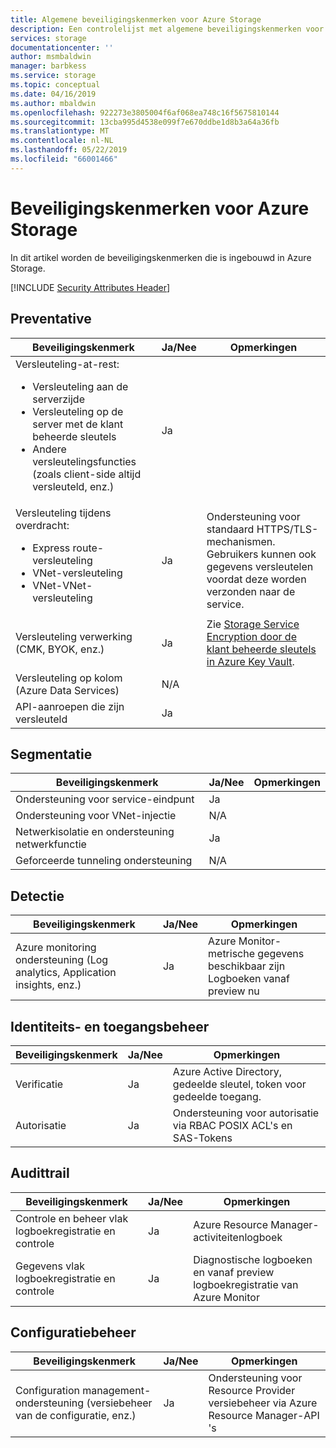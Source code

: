 ```yaml
---
title: Algemene beveiligingskenmerken voor Azure Storage
description: Een controlelijst met algemene beveiligingskenmerken voor het evalueren van Azure Storage
services: storage
documentationcenter: ''
author: msmbaldwin
manager: barbkess
ms.service: storage
ms.topic: conceptual
ms.date: 04/16/2019
ms.author: mbaldwin
ms.openlocfilehash: 922273e3805004f6af068ea748c16f5675810144
ms.sourcegitcommit: 13cba995d4538e099f7e670ddbe1d8b3a64a36fb
ms.translationtype: MT
ms.contentlocale: nl-NL
ms.lasthandoff: 05/22/2019
ms.locfileid: "66001466"
---
```

# <a name="security-attributes-for-azure-storage"></a>Beveiligingskenmerken voor Azure Storage

In dit artikel worden de beveiligingskenmerken die is ingebouwd in Azure Storage. 

[!INCLUDE [Security Attributes Header](../../../includes/security-attributes-header.md)]

## <a name="preventative"></a>Preventative

| Beveiligingskenmerk | Ja/Nee | Opmerkingen |
|---|---|--|
| Versleuteling-at-rest:<ul><li>Versleuteling aan de serverzijde</li><li>Versleuteling op de server met de klant beheerde sleutels</li><li>Andere versleutelingsfuncties (zoals client-side altijd versleuteld, enz.)</ul>| Ja |  |
| Versleuteling tijdens overdracht:<ul><li>Express route-versleuteling</li><li>VNet-versleuteling</li><li>VNet-VNet-versleuteling</ul>| Ja | Ondersteuning voor standaard HTTPS/TLS-mechanismen.  Gebruikers kunnen ook gegevens versleutelen voordat deze worden verzonden naar de service. |
| Versleuteling verwerking (CMK, BYOK, enz.)| Ja | Zie [Storage Service Encryption door de klant beheerde sleutels in Azure Key Vault](storage-service-encryption-customer-managed-keys.md?toc=%2fazure%2fstorage%2fblobs%2ftoc.json).|
| Versleuteling op kolom (Azure Data Services)| N/A |  |
| API-aanroepen die zijn versleuteld| Ja |  |

## <a name="network-segmentation"></a>Segmentatie

| Beveiligingskenmerk | Ja/Nee | Opmerkingen |
|---|---|--|
| Ondersteuning voor service-eindpunt| Ja |  |
| Ondersteuning voor VNet-injectie| N/A |  |
| Netwerkisolatie en ondersteuning netwerkfunctie| Ja | |
| Geforceerde tunneling ondersteuning| N/A |  |

## <a name="detection"></a>Detectie

| Beveiligingskenmerk | Ja/Nee | Opmerkingen|
|---|---|--|
| Azure monitoring ondersteuning (Log analytics, Application insights, enz.)| Ja | Azure Monitor-metrische gegevens beschikbaar zijn Logboeken vanaf preview nu |

## <a name="identity-and-access-management"></a>Identiteits- en toegangsbeheer

| Beveiligingskenmerk | Ja/Nee | Opmerkingen|
|---|---|--|
| Verificatie| Ja | Azure Active Directory, gedeelde sleutel, token voor gedeelde toegang. |
| Autorisatie| Ja | Ondersteuning voor autorisatie via RBAC POSIX ACL's en SAS-Tokens |


## <a name="audit-trail"></a>Audittrail

| Beveiligingskenmerk | Ja/Nee | Opmerkingen|
|---|---|--|
| Controle en beheer vlak logboekregistratie en controle | Ja | Azure Resource Manager-activiteitenlogboek |
| Gegevens vlak logboekregistratie en controle| Ja | Diagnostische logboeken en vanaf preview logboekregistratie van Azure Monitor  |

## <a name="configuration-management"></a>Configuratiebeheer

| Beveiligingskenmerk | Ja/Nee | Opmerkingen|
|---|---|--|
| Configuration management-ondersteuning (versiebeheer van de configuratie, enz.)| Ja | Ondersteuning voor Resource Provider versiebeheer via Azure Resource Manager-API 's |